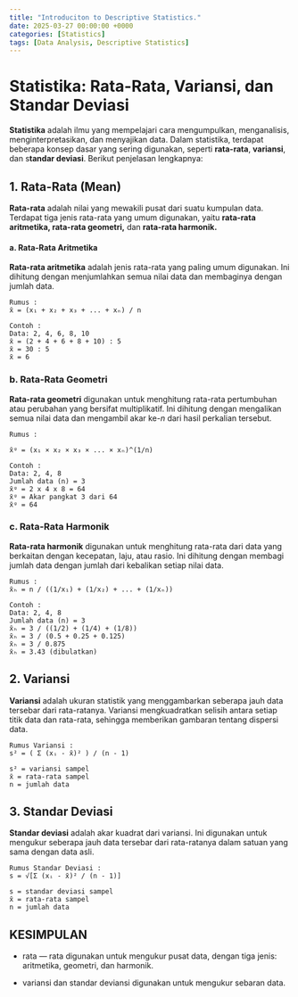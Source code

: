 ```yaml
---
title: "Introduciton to Descriptive Statistics."
date: 2025-03-27 00:00:00 +0000
categories: [Statistics]
tags: [Data Analysis, Descriptive Statistics]
---
```


# Statistika: Rata-Rata, Variansi, dan Standar Deviasi

**Statistika** adalah ilmu yang mempelajari cara mengumpulkan, menganalisis, menginterpretasikan, dan menyajikan data. Dalam statistika, terdapat beberapa konsep dasar yang sering digunakan, seperti **rata-rata**, **variansi**, dan s**tandar deviasi**. Berikut penjelasan lengkapnya:

## 1. Rata-Rata (Mean)
 **Rata-rata** adalah nilai yang mewakili pusat dari suatu kumpulan data. Terdapat tiga jenis rata-rata yang umum digunakan, yaitu **rata-rata aritmetika, rata-rata geometri,** dan **rata-rata harmonik.**

#### a. Rata-Rata Aritmetika
**Rata-rata aritmetika** adalah jenis rata-rata yang paling umum digunakan. Ini dihitung dengan menjumlahkan semua nilai data dan membaginya dengan jumlah data.

```
Rumus : 
x̄ = (x₁ + x₂ + x₃ + ... + xₙ) / n

Contoh :
Data: 2, 4, 6, 8, 10
x̄ = (2 + 4 + 6 + 8 + 10) : 5
x̄ = 30 : 5 
x̄ = 6
```

### b. Rata-Rata Geometri
**Rata-rata geometri** digunakan untuk menghitung rata-rata pertumbuhan atau perubahan yang bersifat multiplikatif. Ini dihitung dengan mengalikan semua nilai data dan mengambil akar ke-$n$ dari hasil perkalian tersebut.

```
Rumus :

x̄ᵍ = (x₁ × x₂ × x₃ × ... × xₙ)^(1/n)

Contoh :
Data: 2, 4, 8
Jumlah data (n) = 3
x̄ᵍ = 2 x 4 x 8 = 64
x̄ᵍ = Akar pangkat 3 dari 64 
x̄ᵍ = 64
```

### c. Rata-Rata Harmonik
**Rata-rata harmonik** digunakan untuk menghitung rata-rata dari data yang berkaitan dengan kecepatan, laju, atau rasio. Ini dihitung dengan membagi jumlah data dengan jumlah dari kebalikan setiap nilai data.

```
Rumus :
x̄ₕ = n / ((1/x₁) + (1/x₂) + ... + (1/xₙ))

Contoh :
Data: 2, 4, 8
Jumlah data (n) = 3
x̄ₕ = 3 / ((1/2) + (1/4) + (1/8))
x̄ₕ = 3 / (0.5 + 0.25 + 0.125)
x̄ₕ = 3 / 0.875
x̄ₕ = 3.43 (dibulatkan)
```

## 2. Variansi

**Variansi** adalah ukuran statistik yang menggambarkan seberapa jauh data tersebar dari rata-ratanya. Variansi mengkuadratkan selisih antara setiap titik data dan rata-rata, sehingga memberikan gambaran tentang dispersi data.

```
Rumus Variansi :
s² = ( Σ (xᵢ - x̄)² ) / (n - 1)

s² = variansi sampel
x̄ = rata-rata sampel
n = jumlah data
```

## 3. Standar Deviasi

**Standar deviasi** adalah akar kuadrat dari variansi. Ini digunakan untuk mengukur seberapa jauh data tersebar dari rata-ratanya dalam satuan yang sama dengan data asli.

```
Rumus Standar Deviasi :
s = √[Σ (xᵢ - x̄)² / (n - 1)]

s = standar deviasi sampel
x̄ = rata-rata sampel
n = jumlah data
```

## KESIMPULAN
- rata — rata digunakan untuk mengukur pusat data, dengan tiga jenis: aritmetika, geometri, dan harmonik.

- variansi dan standar deviansi digunakan untuk mengukur sebaran data.
